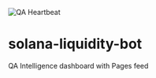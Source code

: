 ![QA Heartbeat](https://github.com/aldenarends2/solana-liquidity-bot/actions/workflows/qa-heartbeat.yml/badge.svg)

# solana-liquidity-bot
QA Intelligence dashboard with Pages feed
